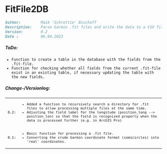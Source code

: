 # FitFile2DB

```markdown
Author:         Maik 'Schrottie' Bischoff
Description:    Parse Garmin .fit files and write the data to a CSV file or database.
Version:        0.2
Date :          06.04.2023
```
##### ToDo:

<ul style="font-size: 85%;font-family: monospace">
    <li>Function to create a table in the database with the fields from the .fit-file.</li>
    <li>Function for checking whether all fields from the current .fit-file exist in an existing table, if necessary updating the table with the new fields.</li>
</ul>

##### Change-/Versionlog:

<table>
    <tr>
        <td>
            <span style="font-size: 85%;font-family: monospace">0.2:</span>
        </td>
        <td>
            <ul style="font-size: 85%;font-family: monospace">
                <li>Added a function to recursively search a directory for .fit files to allow processing multiple files at the same time.</li>
                <li>Adjusting the field label for the longitude (position_long --> position_lon) so that the field is recognized properly when the data is processed further (e.g. in ArcGIS Pro)</li>
            </ul>
        </td>
    </tr>
    <tr>
        <td>
            <span style="font-size: 85%;font-family: monospace">0.1:</span>
        </td>
        <td>
            <ul style="font-size: 85%;font-family: monospace">
                <li>Basic function for processing a .fit file.</li>
                <li>Converting the crude Garmin coordinate format (semicircles) into 'real' coordinates.</li>
            </ul>
        </td>
    </tr>
</table>
